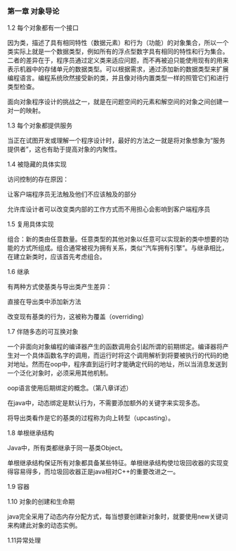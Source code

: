 ### 第一章 对象导论

1.2 每个对象都有一个接口

因为类，描述了具有相同特性（数据元素）和行为（功能）的对象集合，所以一个类实际上就是一个数据类型，例如所有的浮点型数字具有相同的特性和行为集合。二者的差异在于，程序员通过定义类来适应问题，而不再被迫只能使用现有的用来表示机器中的存储单元的数据类型。可以根据需求，通过添加新的数据类型来扩展编程语言。编程系统欣然接受新的类，并且像对待内置类型一样的照管它们和进行类型检查。

 

面向对象程序设计的挑战之一，就是在问题空间的元素和解空间的对象之间创建一对一的映射。

 

1.3 每个对象都提供服务

当正在试图开发或理解一个程序设计时，最好的方法之一就是将对象想象为“服务提供者”，这也有助于提高对象的内聚性。

 

1.4 被隐藏的具体实现

 访问控制的存在原因：

让客户端程序员无法触及他们不应该触及的部分

允许库设计者可以改变类内部的工作方式而不用担心会影响到客户端程序员        

 

1.5 复用具体实现   

组合：新的类由任意数量。任意类型的其他对象以任意可以实现新的类中想要的功能的方式所组成。组合通常被视为拥有关系，类似“汽车拥有引擎”。与继承相比，在建立新类时，应该首先考虑组合。

 

1.6 继承  

有两种方式使基类与导出类产生差异：

直接在导出类中添加新方法

改变现有基类的行为，这被称为覆盖（overriding）                

 

1.7 伴随多态的可互换对象

一个非面向对象编程的编译器产生的函数调用会引起所谓的前期绑定。编译器将产生对一个具体函数名字的调用，而运行时将这个调用解析到将要被执行的代码的绝对地址。然而在oop中，程序直到运行时才能确定代码的地址，所以当消息发送到一个泛化对象时，必须采用其他机制。

oop语言使用后期绑定的概念。（第八章详述）

在java中，动态绑定是默认行为，不需要添加额外的关键字来实现多态。 

将导出类看作是它的基类的过程称为向上转型（upcasting）。   

 

1.8 单根继承结构

Java中，所有类都继承于同一基类Object。

单根继承结构保证所有对象都具备某些特征。单根继承结构使垃圾回收器的实现变得容易得多，而垃圾回收器正是java相对C++的重要改进之一。

 

1.9 容器



1.10 对象的创建和生命期

java完全采用了动态内存分配方式，每当想要创建新对象时，就要使用new关键词来构建此对象的动态实例。



1.11异常处理

​                        